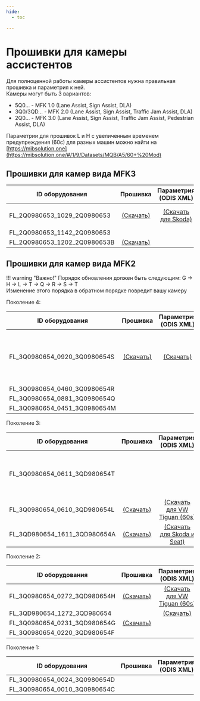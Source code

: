 ```yaml
---
hide:
  - toc

---
```


# Прошивки для камеры ассистентов

Для полноценной работы камеры ассистентов нужна правильная прошивка и параметрия к ней.  
Камеры могут быть 3 вариантов:  

* 5Q0... - MFK 1.0 (Lane Assist, Sign Assist, DLA)  
* 3Q0/3QD... - MFK 2.0 (Lane Assist, Sign Assist, Traffic Jam Assist, DLA)  
* 2Q0... - MFK 3.0 (Lane Assist, Sign Assist, Traffic Jam Assist, Pedestrian Assist, DLA)  

Параметрии для прошивок L и H с увеличенным временем предупреждения (60с) для разных машин можно найти на [https://mibsolution.one](https://mibsolution.one/#/1/9/Datasets/MQB/A5/60+%20Mod)

## Прошивки для камер вида MFK3

| ID оборудования              |                           Прошивка                            |                       Параметрия<br/>(ODIS XML)                        |         Примечания          |
|------------------------------|:-------------------------------------------------------------:|:----------------------------------------------------------------------:|:---------------------------:|
| FL_2Q0980653_1029_2Q0980653  | [(Скачать)](../firmwares/FL_2Q0980653_1029_MEAPP_V001_S.frf)  | [(Скачать для Skoda)](../parameters/A5_2Q0980653_1027_V03935309JL.xml) | Параметрию нужно проверять! |
| FL_2Q0980653_1142_2Q0980653  ||||
| FL_2Q0980653_1202_2Q0980653B | [(Скачать)](../firmwares/FL_2Q0980653B_1202_MEAPP_V001_S.frf) |||

## Прошивки для камер вида MFK2

!!! warning "Важно!"
    Порядок обновления должен быть следующим: G → H → L → T → Q → R → S → T  
    Изменение этого порядка в обратном порядке повредит вашу камеру

Поколение 4:  

| ID оборудования              |                    Прошивка                     |              Параметрия<br/>(ODIS XML)               |                                  Примечания                                   |
|------------------------------|:-----------------------------------------------:|:----------------------------------------------------:|:-----------------------------------------------------------------------------:|
| FL_3Q0980654_0920_3Q0980654S | [(Скачать)](../firmwares/FL_3Q0980654_0920.frf) | [(Скачать)](../parameters/A5_3Q0980654S_BW2_STA.xml) | Не рекомендуется для Tiguan 2G.<br/>Существуют проблемы с удержанием в полосе |
| FL_3Q0980654_0460_3Q0980654R ||||
| FL_3Q0980654_0881_3Q0980654Q ||||
| FL_3Q0980654_0451_3Q0980654M ||||

Поколение 3:  

| ID оборудования              |                      Прошивка                       |                           Параметрия<br/>(ODIS XML)                            | Примечания |
|------------------------------|:---------------------------------------------------:|:------------------------------------------------------------------------------:|:----------:|
| FL_3Q0980654_0611_3QD980654T ||| Прошивка для Tiguan 2G от модельного ряда 2020 года |
| FL_3Q0980654_0610_3QD980654L |   [(Скачать)](../firmwares/FL_3Q0980654_0610.frf)   | [(Скачать для VW Tiguan (60s)](../parameters/A5_3Q0980654L_wTJ_Tiguan_60+.xml) ||
| FL_3QD980654_1611_3QD980654A |   [(Скачать)](../firmwares/FL_3QD980654_1611.odx)   |    [(Скачать для Skoda и Seat)](../parameters/A5_3Q0980654L_SEAT_Leon.xml)     ||

Поколение 2:  

| ID оборудования              |                    Прошивка                     |                           Параметрия<br/>(ODIS XML)                            | Примечания |
|------------------------------|:-----------------------------------------------:|:------------------------------------------------------------------------------:|:----------:|
| FL_3Q0980654_0272_3QD980654H | [(Скачать)](../firmwares/FL_3Q0980654_0272.frf) | [(Скачать для VW Tiguan (60s)](../parameters/A5_3Q0980654H_wTJ_Tiguan_60+.xml) ||
| FL_3QD980654_1272_3QD980654  |                                                 |          [(Скачать)](../parameters/A5_3Q0980654H_wTJ_Tiguan_60+.xml)           ||
| FL_3Q0980654_0231_3QD980654G | [(Скачать)](../firmwares/FL_3Q0980654_0231.frf) |||
| FL_3Q0980654_0220_3QD980654F ||||

Поколение 1:  

| ID оборудования              | Прошивка | Параметрия<br/>(ODIS XML) | Примечания |
|------------------------------|:--------:|:-------------------------:|:----------:|
| FL_3Q0980654_0024_3Q0980654D ||||
| FL_3Q0980654_0010_3Q0980654C ||||
